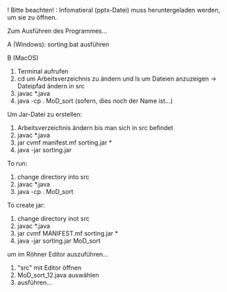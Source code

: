 
! Bitte beachten! : Infomatieral (pptx-Datei) muss heruntergeladen werden, um sie zu öffnen.

Zum Ausführen des Programmes...

A (Windows): sorting.bat ausführen

B (MacOS)

1. Terminal aufrufen
2. cd um Arbeitsverzeichnis zu ändern und ls um Dateien anzuzeigen -> Dateipfad ändern in src
3. javac *.java
4. java -cp . MoD_sort (sofern, dies noch der Name ist...)

Um Jar-Datei zu erstellen:
1. Arbeitsverzeichnis ändern bis man sich in src befindet
2. javac *.java
3. jar cvmf manifest.mf sorting.jar *
4. java -jar sorting.jar 

To run:
1. change directory into src
2. javac *.java
3. java -cp . MoD_sort

To create jar:
1. change directory inot src
2. javac *.java
3. jar cvmf MANIFEST.mf sorting.jar *
4. java -jar sorting.jar MoD_sort










um im Röhner Editor auszuführen...
1. "src" mit Editor öffnen
2. MoD_sort_12.java auswählen
3. ausführen...

